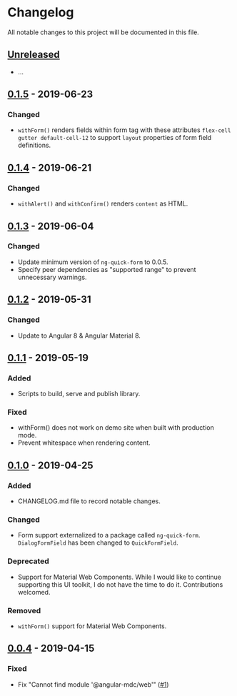 # Changelog
All notable changes to this project will be documented in this file.

## [Unreleased]

- ...

## [0.1.5] - 2019-06-23

### Changed

- `withForm()` renders fields within form tag with these attributes `flex-cell gutter default-cell-12` to support `layout` properties of form field definitions.

## [0.1.4] - 2019-06-21

### Changed

- `withAlert()` and `withConfirm()` renders `content` as HTML.

## [0.1.3] - 2019-06-04

### Changed

- Update minimum version of `ng-quick-form` to 0.0.5.
- Specify peer dependencies as "supported range" to prevent unnecessary warnings.

## [0.1.2] - 2019-05-31

### Changed
- Update to Angular 8 & Angular Material 8.

## [0.1.1] - 2019-05-19

### Added
- Scripts to build, serve and publish library.

### Fixed
- withForm() does not work on demo site when built with production mode.
- Prevent whitespace when rendering content.

## [0.1.0] - 2019-04-25

### Added
- CHANGELOG.md file to record notable changes.

### Changed
- Form support externalized to a package called `ng-quick-form`. `DialogFormField` has been changed to `QuickFormField`.

### Deprecated
- Support for Material Web Components. While I would like to continue supporting this UI toolkit, I do not have the time to do it. Contributions welcomed.

### Removed
- `withForm()` support for Material Web Components.  

## [0.0.4] - 2019-04-15
### Fixed
- Fix "Cannot find module '@angular-mdc/web'" ([#1](kctang/dialog-service#1)) 

[Unreleased]: https://github.com/kctang/dialog-service/compare/v0.1.5...HEAD
[0.1.5]: https://github.com/kctang/dialog-service/compare/v0.1.4...v0.1.5
[0.1.4]: https://github.com/kctang/dialog-service/compare/v0.1.3...v0.1.4
[0.1.3]: https://github.com/kctang/dialog-service/compare/v0.1.2...v0.1.3
[0.1.2]: https://github.com/kctang/dialog-service/compare/v0.1.1...v0.1.2
[0.1.1]: https://github.com/kctang/dialog-service/compare/v0.1.0...v0.1.1
[0.1.0]: https://github.com/kctang/dialog-service/compare/v0.0.4...v0.1.0
[0.0.4]: https://github.com/kctang/dialog-service/releases/tag/v0.0.4
